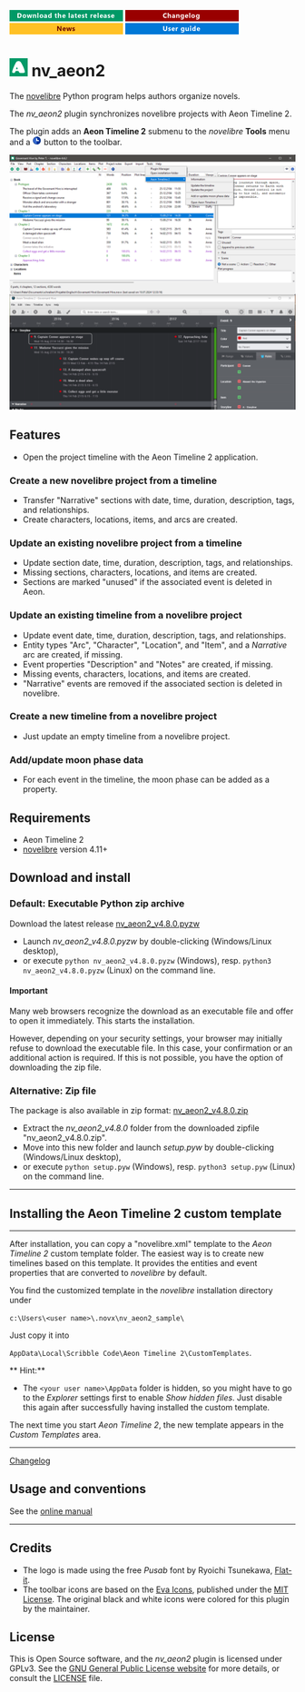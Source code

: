 [![Download the latest release](docs/img/download-button.png)](https://github.com/peter88213/nv_aeon2/raw/main/dist/nv_aeon2_v4.8.0.pyzw)
[![Changelog](docs/img/changelog-button.png)](docs/changelog.md)
[![News](docs/img/news-button.png)](https://github.com/peter88213/novelibre/discussions/1)
[![Online help](docs/img/help-button.png)](https://peter88213.github.io/nvhelp-en/nv_aeon2/)


# ![A](icons/aLogo32.png) nv_aeon2

The [novelibre](https://github.com/peter88213/novelibre/) Python program helps authors organize novels.  

The *nv_aeon2* plugin synchronizes novelibre projects with Aeon Timeline 2.

The plugin adds an **Aeon Timeline 2** submenu to the *novelibre* **Tools** menu and a 
![Aeon Timeline 2](src/icons/16/aeon2.png) button to the toolbar.

![Screenshot](docs/Screenshots/screen01.png)

## Features

- Open the project timeline with the Aeon Timeline 2 application.

### Create a new novelibre project from a timeline

- Transfer "Narrative" sections with date, time, duration, description, tags, and relationships.
- Create characters, locations, items, and arcs are created.

### Update an existing novelibre project from a timeline

- Update section date, time, duration, description, tags, and relationships.
- Missing sections, characters, locations, and items are created.
- Sections are marked "unused" if the associated event is deleted in Aeon.

### Update an existing timeline from a novelibre project

- Update event date, time, duration, description, tags, and relationships.
- Entity types "Arc", "Character", "Location", and "Item", and a *Narrative* arc are created, if missing.
- Event properties "Description" and "Notes" are created, if missing.
- Missing events, characters, locations, and items are created.
- "Narrative" events are removed if the associated section is deleted in novelibre.

### Create a new timeline from a novelibre project

- Just update an empty timeline from a novelibre project.

### Add/update moon phase data

- For each event in the timeline, the moon phase can be added as a property.


## Requirements

- Aeon Timeline 2 
- [novelibre](https://github.com/peter88213/novelibre/) version 4.11+

## Download and install

### Default: Executable Python zip archive

Download the latest release [nv_aeon2_v4.8.0.pyzw](https://github.com/peter88213/nv_aeon2/raw/main/dist/nv_aeon2_v4.8.0.pyzw)

- Launch *nv_aeon2_v4.8.0.pyzw* by double-clicking (Windows/Linux desktop),
- or execute `python nv_aeon2_v4.8.0.pyzw` (Windows), resp. `python3 nv_aeon2_v4.8.0.pyzw` (Linux) on the command line.

#### Important

Many web browsers recognize the download as an executable file and offer to open it immediately. 
This starts the installation.

However, depending on your security settings, your browser may 
initially  refuse  to download the executable file. 
In this case, your confirmation or an additional action is required. 
If this is not possible, you have the option of downloading 
the zip file. 


### Alternative: Zip file

The package is also available in zip format: [nv_aeon2_v4.8.0.zip](https://github.com/peter88213/nv_aeon2/raw/main/dist/nv_aeon2_v4.8.0.zip)

- Extract the *nv_aeon2_v4.8.0* folder from the downloaded zipfile "nv_aeon2_v4.8.0.zip".
- Move into this new folder and launch *setup.pyw* by double-clicking (Windows/Linux desktop), 
- or execute `python setup.pyw` (Windows), resp. `python3 setup.pyw` (Linux) on the command line.

---

## Installing the Aeon Timeline 2 custom template
----------------------------------------------

After installation, you can copy a "novelibre.xml" template to the
*Aeon Timeline 2* custom template folder. The easiest way is to create new
timelines based on this template. It provides the entities and event
properties that are converted to *novelibre* by default.

You find the customized template in the *novelibre* installation directory under

`c:\Users\<user name>\.novx\nv_aeon2_sample\`

Just copy it into

`AppData\Local\Scribble Code\Aeon Timeline 2\CustomTemplates`.

** Hint:**
- The `<your user name>\AppData` folder is hidden, so you
  might have to go to the *Explorer* settings first to
  enable *Show hidden files*. Just disable this again after
  successfully having installed the custom template.
    
The next time you start *Aeon Timeline 2*,
the new template appears in the *Custom Templates* area.


---

[Changelog](docs/changelog.md)

## Usage and conventions

See the [online manual](https://peter88213.github.io/nvhelp-en/nv_aeon2/)

---

## Credits

- The logo is made using the free *Pusab* font by Ryoichi Tsunekawa, [Flat-it](http://flat-it.com/).
- The toolbar icons are based on the [Eva Icons](https://akveo.github.io/eva-icons/#/), published under the [MIT License](http://www.opensource.org/licenses/mit-license.php). The original black and white icons were colored for this plugin by the maintainer. 

## License

This is Open Source software, and the *nv_aeon2* plugin is licensed under GPLv3. See the
[GNU General Public License website](https://www.gnu.org/licenses/gpl-3.0.en.html) for more
details, or consult the [LICENSE](https://github.com/peter88213/nv_aeon2/blob/main/LICENSE) file.

